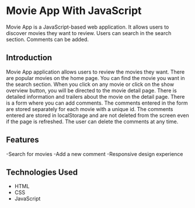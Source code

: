 # Movie App With JavaScript

Movie App is a JavaScript-based web application. It allows users to discover movies they want to review. Users can search in the search section. Comments can be added.

## Introduction

Movie App application allows users to review the movies they want.
There are popular movies on the home page.
You can find the movie you want in the search section.
When you click on any movie or click on the show overview button, you will be directed to the movie detail page.
There is detailed information and trailers about the movie on the detail page.
There is a form where you can add comments.
The comments entered in the form are stored separately for each movie with a unique id.
The comments entered are stored in localStorage and are not deleted from the screen even if the page is refreshed.
The user can delete the comments at any time.

## Features

-Search for movies
-Add a new comment
-Responsive design experience

## Technologies Used

- HTML
- CSS
- JavaScript
